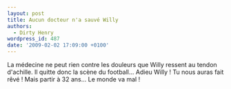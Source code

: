 ```yaml
---
layout: post
title: Aucun docteur n'a sauvé Willy
authors:
  - Dirty Henry
wordpress_id: 487
date: '2009-02-02 17:09:00 +0100'
---
```

La médecine ne peut rien contre les douleurs que Willy ressent au tendon d'achille. Il quitte donc la scène du football... Adieu Willy ! Tu nous auras fait rêvé ! Mais partir à 32 ans... Le monde va mal !

